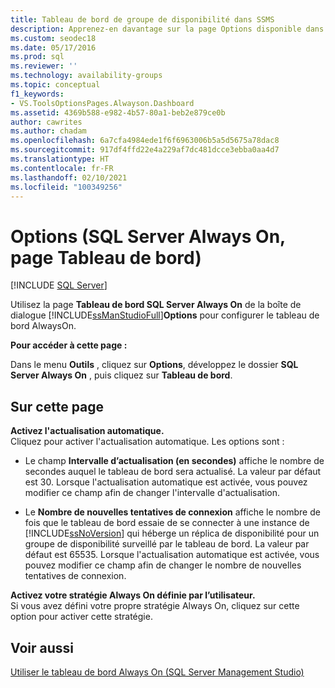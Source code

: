 ```yaml
---
title: Tableau de bord de groupe de disponibilité dans SSMS
description: Apprenez-en davantage sur la page Options disponible dans le tableau de bord SQL Server Always On dans SQL Server Management Studio.
ms.custom: seodec18
ms.date: 05/17/2016
ms.prod: sql
ms.reviewer: ''
ms.technology: availability-groups
ms.topic: conceptual
f1_keywords:
- VS.ToolsOptionsPages.Alwayson.Dashboard
ms.assetid: 4369b588-e982-4b57-80a1-beb2e879ce0b
author: cawrites
ms.author: chadam
ms.openlocfilehash: 6a7cfa4984ede1f6f6963006b5a5d5675a78dac8
ms.sourcegitcommit: 917df4ffd22e4a229af7dc481dcce3ebba0aa4d7
ms.translationtype: HT
ms.contentlocale: fr-FR
ms.lasthandoff: 02/10/2021
ms.locfileid: "100349256"
---
```

# <a name="options-sql-server-always-on-dashboard-page"></a>Options (SQL Server Always On, page Tableau de bord)
[!INCLUDE [SQL Server](../../../includes/applies-to-version/sqlserver.md)]

  Utilisez la page **Tableau de bord SQL Server Always On** de la boîte de dialogue [!INCLUDE[ssManStudioFull](../../../includes/ssmanstudiofull-md.md)]**Options** pour configurer le tableau de bord AlwaysOn.  
  
 **Pour accéder à cette page :**  
  
 Dans le menu **Outils** , cliquez sur **Options**, développez le dossier **SQL Server Always On** , puis cliquez sur **Tableau de bord**.  
  
## <a name="on-this-page"></a>Sur cette page  
 **Activez l'actualisation automatique.**  
 Cliquez pour activer l'actualisation automatique. Les options sont :  
  
-   Le champ **Intervalle d’actualisation (en secondes)** affiche le nombre de secondes auquel le tableau de bord sera actualisé. La valeur par défaut est 30. Lorsque l'actualisation automatique est activée, vous pouvez modifier ce champ afin de changer l'intervalle d'actualisation.  
  
-   Le **Nombre de nouvelles tentatives de connexion** affiche le nombre de fois que le tableau de bord essaie de se connecter à une instance de [!INCLUDE[ssNoVersion](../../../includes/ssnoversion-md.md)] qui héberge un réplica de disponibilité pour un groupe de disponibilité surveillé par le tableau de bord. La valeur par défaut est 65535. Lorsque l'actualisation automatique est activée, vous pouvez modifier ce champ afin de changer le nombre de nouvelles tentatives de connexion.  
  
 **Activez votre stratégie Always On définie par l’utilisateur.**  
 Si vous avez défini votre propre stratégie Always On, cliquez sur cette option pour activer cette stratégie.  
  
## <a name="see-also"></a>Voir aussi  
 [Utiliser le tableau de bord Always On &#40;SQL Server Management Studio&#41;](../../../database-engine/availability-groups/windows/use-the-always-on-dashboard-sql-server-management-studio.md)  
  
  
